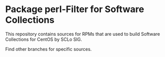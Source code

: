 # Package perl-Filter for Software Collections

This repository contains sources for RPMs that are used
to build Software Collections for CentOS by SCLo SIG.

Find other branches for specific sources.
